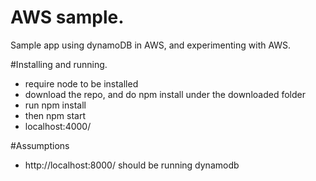 # AWS sample.
Sample app using dynamoDB in AWS, and experimenting with AWS.

#Installing and running.
- require node to be installed
- download the repo, and do npm install under the downloaded folder
- run npm install
- then npm start
- localhost:4000/

#Assumptions
- http://localhost:8000/ should be running dynamodb
